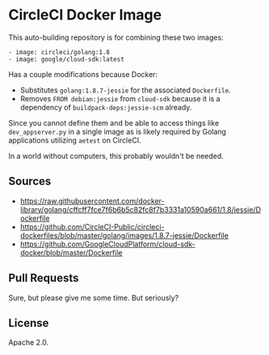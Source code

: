 # CircleCI Docker Image

This auto-building repository is for combining these two images:
```
- image: circleci/golang:1.8
- image: google/cloud-sdk:latest
```

Has a couple modifications because Docker:
* Substitutes `golang:1.8.7-jessie` for the associated `Dockerfile`.
* Removes `FROM debian:jessie` from `cloud-sdk` because it is a dependency of `buildpack-deps:jessie-scm` already.

Since you cannot define them and be able to access things like `dev_appserver.py` in a single image as is likely required by Golang applications utilizing `aetest` on CircleCI.

In a world without computers, this probably wouldn't be needed.

## Sources

* https://raw.githubusercontent.com/docker-library/golang/cffcff7fce7f6b6b5c82fc8f7b3331a10590a661/1.8/jessie/Dockerfile
* https://github.com/CircleCI-Public/circleci-dockerfiles/blob/master/golang/images/1.8.7-jessie/Dockerfile
* https://github.com/GoogleCloudPlatform/cloud-sdk-docker/blob/master/Dockerfile

## Pull Requests

Sure, but please give me some time.  But seriously?

## License

Apache 2.0.
